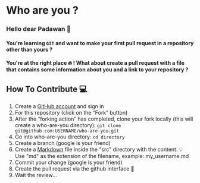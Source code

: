 # Who are you ?

### Hello dear Padawan :wave:

#### You're learning `GIT` and want to make your first pull request in a repository other than yours ?
#### You're at the right place :fire: ! What about create a pull request with a file that contains some information about you and a link to your repository ?

## How To Contribute :computer:

1. Create a [GitHub account](https://github.com/join) and sign in
2. For this repository (click on the “Fork” button)
3. After the “forking action” has completed, clone your fork locally (this will create a who-are-you directory):
`git clone git@github.com:USERNAME/who-are-you.git`
4. Go into who-are-you directory: `cd directory`
5. Create a branch (google is your friend)
6. Create a [Markdown](https://www.markdownguide.org/getting-started) file inside the "src" directory with the content. :bulb: Use "md" as the extension of the filename, example: my_username.md
7. Commit your change (google is your friend)
8. Create the pull request via the github interface :tada:
9. Wait the review...
